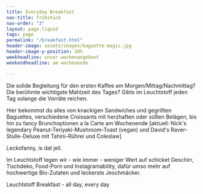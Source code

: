 ```yaml
---
title: Everyday Breakfast
nav-title: frühstück
nav-order: "3"
layout: page.liquid
tags: page
permalink: "/breakfast.html"
header-image: assets/images/baguette-magic.jpg
header-image-y-position: 30%
weekheadline: unser wochenangeboot
weekendheadline: am wochenende

---
```

Die solide Begleitung für den ersten Kaffee am Morgen/Mittag/Nachmittag? Die berühmte wichtigste Mahlzeit des Tages? Gibts im Leuchtstoff jeden Tag solange die Vorräte reichen.

Hier bekommst du alles von knackigen Sandwiches und gegrillten Baguettes, verschiedene Croissants mit herzhaften oder süßen Belägen, bis hin zu fancy Brunchoptionen a la Carte am Wochenende \[aktuell: Nick's legendary Peanut-Teriyaki-Mushroom-Toast (vegan) und David's Raver-Stulle-Deluxe mit Tahini-Rührei und Coleslaw\]

Leckofanny, is dat jeil.

Im Leuchtstoff legen wir - wie immer - weniger Wert auf schicket Geschirr, Tischdeko, Food-Porn und Instagramability, dafür umso mehr auf hochwertige Bio-Zutaten und leckerste Jeschmäcker.

Leuchtstoff Breakfast - all day, every day